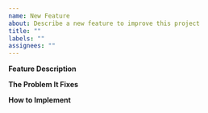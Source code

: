 ```yaml
---
name: New Feature
about: Describe a new feature to improve this project
title: ""
labels: ""
assignees: ""
---
```


**Feature Description**


**The Problem It Fixes**


**How to Implement**

